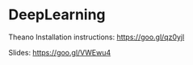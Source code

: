 # DeepLearning

Theano Installation instructions:
https://goo.gl/qz0yjl

Slides:
https://goo.gl/VWEwu4
